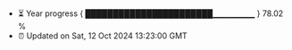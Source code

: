 - ⏳ Year progress { ███████████████████████▁▁▁▁▁▁▁ } 78.02 %
- ⏰ Updated on Sat, 12 Oct 2024 13:23:00 GMT

